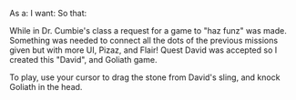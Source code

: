 As a:
I want:
So that:



While in Dr. Cumbie's class a request for a game to "haz funz" was made.  
Something was needed to connect all the dots of the previous missions given but with more UI, Pizaz, and Flair!
Quest David was accepted so I created this "David", and Goliath game.

To play, use your cursor to drag the stone from David's sling, and knock Goliath in the head.
